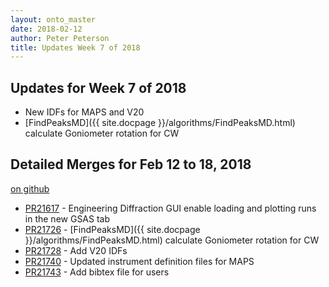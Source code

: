 ```yaml
---
layout: onto_master
date: 2018-02-12
author: Peter Peterson
title: Updates Week 7 of 2018
---
```

Updates for Week 7 of 2018
--------------------------

* New IDFs for MAPS and V20
* [FindPeaksMD]({{ site.docpage }}/algorithms/FindPeaksMD.html) calculate Goniometer rotation for CW

Detailed Merges for Feb 12 to 18, 2018
--------------------------------------
[on github](https://github.com/mantidproject/mantid/pulls?q=is%3Apr+merged%3A2018-02-13..2018-02-18)

* [PR21617](https://github.com/mantidproject/mantid/pull/21617) - Engineering Diffraction GUI enable loading and plotting runs in the new GSAS tab
* [PR21726](https://github.com/mantidproject/mantid/pull/21726) - [FindPeaksMD]({{ site.docpage }}/algorithms/FindPeaksMD.html) calculate Goniometer rotation for CW
* [PR21728](https://github.com/mantidproject/mantid/pull/21728) - Add V20 IDFs
* [PR21740](https://github.com/mantidproject/mantid/pull/21740) - Updated instrument definition files for MAPS
* [PR21743](https://github.com/mantidproject/mantid/pull/21743) - Add bibtex file for users
